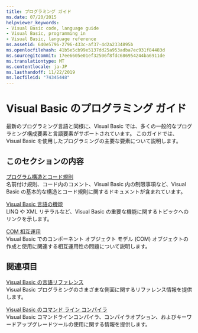 ```yaml
---
title: プログラミング ガイド
ms.date: 07/20/2015
helpviewer_keywords:
- Visual Basic code, language guide
- Visual Basic, programming in
- Visual Basic, language reference
ms.assetid: 640e5796-2796-433c-af37-4d2a2334895b
ms.openlocfilehash: 41b5e5cb99e5137dd25a953adba7ec931f84483d
ms.sourcegitcommit: 17ee6605e01ef32506f8fdc686954244ba6911de
ms.translationtype: MT
ms.contentlocale: ja-JP
ms.lasthandoff: 11/22/2019
ms.locfileid: "74345448"
---
```

# <a name="visual-basic-programming-guide"></a>Visual Basic のプログラミング ガイド
最新のプログラミング言語と同様に、Visual Basic では、多くの一般的なプログラミング構成要素と言語要素がサポートされています。 このガイドでは、Visual Basic を使用したプログラミングの主要な要素について説明します。  
  
## <a name="in-this-section"></a>このセクションの内容  
 [プログラム構造とコード規則](../../visual-basic/programming-guide/program-structure/program-structure-and-code-conventions.md)  
 名前付け規則、コード内のコメント、Visual Basic 内の制限事項など、Visual Basic の基本的な構造とコード規則に関するドキュメントが含まれています。  
  
 [Visual Basic 言語の機能](../../visual-basic/programming-guide/language-features/index.md)  
 LINQ や XML リテラルなど、Visual Basic の重要な機能に関するトピックへのリンクを示します。  
  
 [COM 相互運用](../../visual-basic/programming-guide/com-interop/index.md)  
 Visual Basic でのコンポーネント オブジェクト モデル (COM) オブジェクトの作成と使用に関連する相互運用性の問題について説明します。  
  
## <a name="related-sections"></a>関連項目  
 [Visual Basic の言語リファレンス](../../visual-basic/language-reference/index.md)  
 Visual Basic プログラミングのさまざまな側面に関するリファレンス情報を提供します。  
  
 [Visual Basic のコマンド ライン コンパイラ](../../visual-basic/reference/command-line-compiler/index.md)  
 Visual Basic コマンドラインコンパイラ、コンパイラオプション、およびキーワードアップグレードツールの使用に関する情報を提供します。
